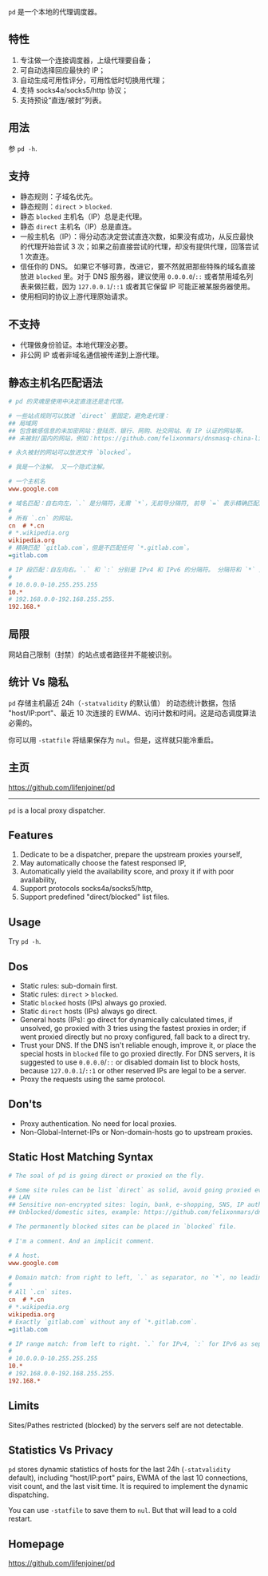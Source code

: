 `pd` 是一个本地的代理调度器。

## 特性

1. 专注做一个连接调度器，上级代理要自备；
2. 可自动选择回应最快的 IP；
3. 自动生成可用性评分，可用性低时切换用代理；
4. 支持 socks4a/socks5/http 协议；
5. 支持预设“直连/被封”列表。

## 用法

参 `pd -h`.

## 支持
* 静态规则：子域名优先。
* 静态规则：`direct` > `blocked`.
* 静态 `blocked` 主机名（IP）总是走代理。
* 静态 `direct` 主机名（IP）总是直连。
* 一般主机名（IP）：得分动态决定尝试直连次数，如果没有成功，从反应最快的代理开始尝试 3 次；如果之前直接尝试的代理，却没有提供代理，回落尝试 1 次直连。
* 信任你的 DNS。 如果它不够可靠，改进它，要不然就把那些特殊的域名直接放进 `blocked` 里。对于 DNS 服务器，建议使用 `0.0.0.0`/`::` 或者禁用域名列表来做拦截，因为 `127.0.0.1`/`::1` 或者其它保留 IP 可能正被某服务器使用。
* 使用相同的协议上游代理原始请求。

## 不支持

* 代理做身份验证。本地代理没必要。
* 非公网 IP 或者非域名通信被传递到上游代理。

## 静态主机名匹配语法

```INI
# pd 的灵魂是使用中决定直连还是走代理。

# 一些站点规则可以放进 `direct` 里固定，避免走代理：
## 局域网
## 包含敏感信息的未加密网站：登陆页、银行、网购、社交网站、有 IP 认证的网站等。
## 未被封/国内的网站，例如：https://github.com/felixonmars/dnsmasq-china-list/raw/master/accelerated-domains.china.conf

# 永久被封的网站可以放进文件 `blocked`。

# 我是一个注解。 又一个隐式注解。

# 一个主机名
www.google.com

# 域名匹配：自右向左，`.` 是分隔符，无需 `*`，无前导分隔符, 前导 `=` 表示精确匹配。
#
# 所有 `.cn` 的网站。
cn  # *.cn
# *.wikipedia.org
wikipedia.org
# 精确匹配 `gitlab.com`，但是不匹配任何 `*.gitlab.com`。
=gitlab.com

# IP 段匹配：自左向右。`.` 和 `:` 分别是 IPv4 和 IPv6 的分隔符。 分隔符和 `*` 是必需的。
#
# 10.0.0.0-10.255.255.255
10.*
# 192.168.0.0-192.168.255.255.
192.168.*
```

## 局限

网站自己限制（封禁）的站点或者路径并不能被识别。

## 统计 Vs 隐私

`pd` 存储主机最近 24h（`-statvalidity` 的默认值） 的动态统计数据，包括 "host/IP:port"、最近 10 次连接的 EWMA、访问计数和时间。这是动态调度算法必需的。

你可以用 `-statfile` 将结果保存为 `nul`。但是，这样就只能冷重启。

## 主页

https://github.com/lifenjoiner/pd

---

`pd` is a local proxy dispatcher.

## Features

1. Dedicate to be a dispatcher, prepare the upstream proxies yourself,
2. May automatically choose the fatest responsed IP,
3. Automatically yield the availability score, and proxy it if with poor availability,
4. Support protocols socks4a/socks5/http,
5. Support predefined "direct/blocked" list files.

## Usage

Try `pd -h`.

## Dos
* Static rules: sub-domain first.
* Static rules: `direct` > `blocked`.
* Static `blocked` hosts (IPs) always go proxied.
* Static `direct` hosts (IPs) always go direct.
* General hosts (IPs): go direct for dynamically calculated times, if unsolved, go proxied with 3 tries using the fastest proxies in order; if went proxied directly but no proxy configured, fall back to a direct try.
* Trust your DNS. If the DNS isn't reliable enough, improve it, or place the special hosts in `blocked` file to go proxied directly. For DNS servers, it is suggested to use `0.0.0.0`/`::` or disabled domain list to block hosts, because `127.0.0.1`/`::1` or other reserved IPs are legal to be a server.
* Proxy the requests using the same protocol.

## Don'ts

* Proxy authentication. No need for local proxies.
* Non-Global-Internet-IPs or Non-domain-hosts go to upstream proxies.

## Static Host Matching Syntax

```INI
# The soal of pd is going direct or proxied on the fly.

# Some site rules can be list `direct` as solid, avoid going proxied ever:
## LAN
## Sensitive non-encrypted sites: login, bank, e-shopping, SNS, IP authorizing sites, etc.
## Unblocked/domestic sites, example: https://github.com/felixonmars/dnsmasq-china-list/raw/master/accelerated-domains.china.conf

# The permanently blocked sites can be placed in `blocked` file.

# I'm a comment. And an implicit comment.

# A host.
www.google.com

# Domain match: from right to left, `.` as separator, no `*`, no leading separator, leading `=` means exact match.
#
# All `.cn` sites.
cn  # *.cn
# *.wikipedia.org
wikipedia.org
# Exactly `gitlab.com` without any of `*.gitlab.com`.
=gitlab.com

# IP range match: from left to right. `.` for IPv4, `:` for IPv6 as separator. Separator and `*` are required.
#
# 10.0.0.0-10.255.255.255
10.*
# 192.168.0.0-192.168.255.255.
192.168.*
```

## Limits

Sites/Pathes restricted (blocked) by the servers self are not detectable.

## Statistics Vs Privacy

`pd` stores dynamic statistics of hosts for the last 24h (`-statvalidity` default), including "host/IP:port" pairs, EWMA of the last 10 connections, visit count, and the last visit time. It is required to implement the dynamic dispatching.

You can use `-statfile` to save them to `nul`. But that will lead to a cold restart.

## Homepage

https://github.com/lifenjoiner/pd
